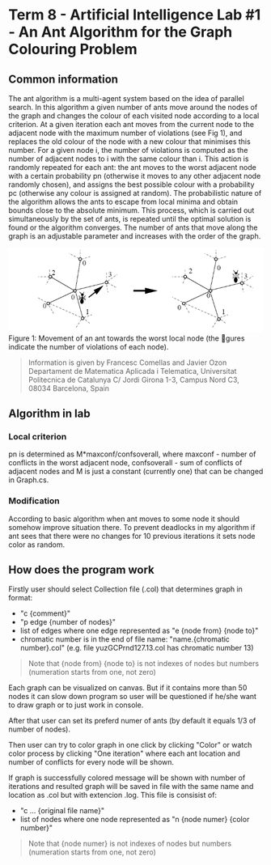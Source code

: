# Term 8 - Artificial Intelligence Lab #1 - An Ant Algorithm for the Graph Colouring Problem

## Common information
The ant algorithm is a multi-agent system based on the idea of parallel search. In this algorithm a given number of ants move around the nodes of the
graph and changes the colour of each visited node according to a local criterion. At a given iteration
each ant moves from the current node to the adjacent node with the maximum number of violations
(see Fig 1), and replaces the old colour of the node with a new colour that minimises this number.
For a given node i, the number of violations is computed as the number of adjacent nodes to i
with the same colour than i. This action is randomly repeated for each ant: the ant moves to the
worst adjacent node with a certain probability pn (otherwise it moves to any other adjacent node
randomly chosen), and assigns the best possible colour with a probability pc (otherwise any colour
is assigned at random). The probabilistic nature of the algorithm allows the ants to escape from
local minima and obtain bounds close to the absolute minimum. This process, which is carried out
simultaneously by the set of ants, is repeated until the optimal solution is found or the algorithm
converges. The number of ants that move along the graph is an adjustable parameter and increases
with the order of the graph.

<img src="/images/Figure 1.png">
Figure 1: Movement of an ant towards the worst local node (the gures indicate the number of
violations of each node).



> Information is given by Francesc Comellas and Javier Ozon Departament de Matematica Aplicada i Telematica, Universitat Politecnica de Catalunya C/ Jordi Girona 1-3, Campus Nord C3, 08034 Barcelona, Spain

## Algorithm in lab
### Local criterion
pn is determined as M*maxconf/confsoverall, where maxconf - number of conflicts in the worst adjacent node, 
confsoverall - sum of conflicts of adjacent nodes and M is just a constant (currently one) that can be changed in Graph.cs.

### Modification
According to basic algorithm when ant moves to some node it should somehow improve situation there.
To prevent deadlocks in my algorithm if ant sees that there were no changes for 10 previous iterations it 
sets node color as random.

## How does the program work
Firstly user should select Collection file (.col) that determines graph in format:
- "c {comment}"
- "p edge {number of nodes}"
- list of edges where one edge represented as "e {node from} {node to}"
- chromatic number is in the end of file name: "name.{chromatic number}.col" (e.g. file yuzGCPrnd127.13.col has chromatic number 13)

> Note that {node from} {node to} is not indexes of nodes but numbers (numeration starts from one, not zero)

Each graph can be visualized on canvas. But if it contains more than 50 nodes it can slow down program so
user will be questioned if he/she want to draw graph or to just work in console.

After that user can set its preferd numer of ants (by default it equals 1/3 of number of nodes).

Then user can try to color graph in one click by clicking "Color" or watch color process by clicking
"One iteration" where each ant location and number of conflicts for every node will be shown.

If graph is successfully colored message will be shown with number of iterations and resulted
graph will be saved in file with the same name and location as .col but with extencion .log.
This file is consisist of:
- "c ... {original file name}"
- list of nodes where one node represented as "n {node numer} {color number}"

> Note that {node numer} is not indexes of nodes but numbers (numeration starts from one, not zero)
